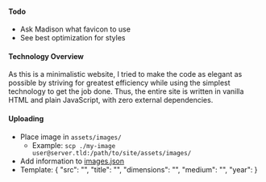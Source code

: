 #### Todo
+ Ask Madison what favicon to use
+ See best optimization for styles

#### Technology Overview
As this is a minimalistic website, I tried to make the code as elegant as possible by striving for greatest efficiency while using the simplest technology to get the job done. Thus, the entire site is written in vanilla HTML and plain JavaScript, with zero external dependencies.


#### Uploading
+ Place image in `assets/images/`
    + Example: `scp ./my-image user@server.tld:/path/to/site/assets/images/`
+ Add information to [images.json](images.json)
+ Template: 
    {
        "src": "",
        "title": "",
        "dimensions": "",
        "medium": "",
        "year":
    }

